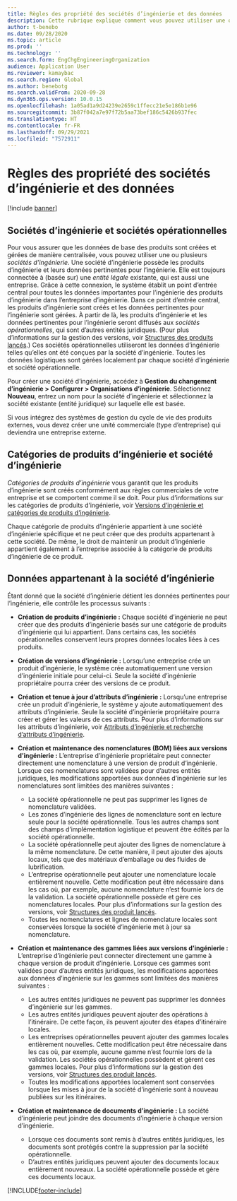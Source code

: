 ```yaml
---
title: Règles des propriété des sociétés d’ingénierie et des données
description: Cette rubrique explique comment vous pouvez utiliser une ou plusieurs sociétés d’ingénierie pour vous assurer que les données de base des produits sont créées et gérées de manière centralisée. Une société d’ingénierie représente l’entreprise qui possède les produits d’ingénierie et ses données pertinentes pour l’ingénierie.
author: t-benebo
ms.date: 09/28/2020
ms.topic: article
ms.prod: ''
ms.technology: ''
ms.search.form: EngChgEngineeringOrganization
audience: Application User
ms.reviewer: kamaybac
ms.search.region: Global
ms.author: benebotg
ms.search.validFrom: 2020-09-28
ms.dyn365.ops.version: 10.0.15
ms.openlocfilehash: 1a05ad1a9d24239e2659c1ffecc21e5e186b1e96
ms.sourcegitcommit: 3b87f042a7e97f72b5aa73bef186c5426b937fec
ms.translationtype: HT
ms.contentlocale: fr-FR
ms.lasthandoff: 09/29/2021
ms.locfileid: "7572911"
---
```

# <a name="engineering-companies-and-data-ownership-rules"></a>Règles des propriété des sociétés d’ingénierie et des données

[!include [banner](../includes/banner.md)]

## <a name="engineering-companies-and-operational-companies"></a>Sociétés d’ingénierie et sociétés opérationnelles

Pour vous assurer que les données de base des produits sont créées et gérées de manière centralisée, vous pouvez utiliser une ou plusieurs *sociétés d’ingénierie*. Une société d’ingénierie possède les produits d’ingénierie et leurs données pertinentes pour l’ingénierie. Elle est toujours connectée à (basée sur) une *entité légale* existante, qui est aussi une entreprise. Grâce à cette connexion, le système établit un point d’entrée central pour toutes les données importantes pour l’ingénierie des produits d’ingénierie dans l’entreprise d’ingénierie. Dans ce point d’entrée central, les produits d’ingénierie sont créés et les données pertinentes pour l’ingénierie sont gérées. À partir de là, les produits d’ingénierie et les données pertinentes pour l’ingénierie seront diffusés aux *sociétés opérationnelles*, qui sont d’autres entités juridiques. (Pour plus d’informations sur la gestion des versions, voir [Structures des produits lancés](release-product-structure.md).) Ces sociétés opérationnelles utiliseront les données d’ingénierie telles qu’elles ont été conçues par la société d’ingénierie. Toutes les données logistiques sont gérées localement par chaque société d’ingénierie et société opérationnelle.

Pour créer une société d’ingénierie, accédez à **Gestion du changement d’ingénierie \> Configurer \> Organisations d’ingénierie**. Sélectionnez **Nouveau**, entrez un nom pour la société d’ingénierie et sélectionnez la société existante (entité juridique) sur laquelle elle est basée.

Si vous intégrez des systèmes de gestion du cycle de vie des produits externes, vous devez créer une unité commerciale (type d’entreprise) qui deviendra une entreprise externe.

## <a name="engineering-product-categories-and-engineering-companies"></a>Catégories de produits d’ingénierie et société d’ingénierie

*Catégories de produits d’ingénierie* vous garantit que les produits d’ingénierie sont créés conformément aux règles commerciales de votre entreprise et se comportent comme il se doit. Pour plus d’informations sur les catégories de produits d’ingénierie, voir [Versions d’ingénierie et catégories de produits d’ingénierie](engineering-versions-product-category.md).

Chaque catégorie de produits d’ingénierie appartient à une société d’ingénierie spécifique et ne peut créer que des produits appartenant à cette société. De même, le droit de maintenir un produit d’ingénierie appartient également à l’entreprise associée à la catégorie de produits d’ingénierie de ce produit.

## <a name="data-that-is-owned-by-the-engineering-company"></a>Données appartenant à la société d’ingénierie

Étant donné que la société d’ingénierie détient les données pertinentes pour l’ingénierie, elle contrôle les processus suivants :

- **Création de produits d’ingénierie :** Chaque société d’ingénierie ne peut créer que des produits d’ingénierie basés sur une catégorie de produits d’ingénierie qui lui appartient. Dans certains cas, les sociétés opérationnelles conservent leurs propres données locales liées à ces produits.
- **Création de versions d’ingénierie :** Lorsqu’une entreprise crée un produit d’ingénierie, le système crée automatiquement une version d’ingénierie initiale pour celui-ci. Seule la société d’ingénierie propriétaire pourra créer des versions de ce produit.
- **Création et tenue à jour d’attributs d’ingénierie :** Lorsqu’une entreprise crée un produit d’ingénierie, le système y ajoute automatiquement des attributs d’ingénierie. Seule la société d’ingénierie propriétaire pourra créer et gérer les valeurs de ces attributs. Pour plus d’informations sur les attributs d’ingénierie, voir [Attributs d’ingénierie et recherche d’attributs d’ingénierie](engineering-attributes-and-search.md).
- **Création et maintenance des nomenclatures (BOM) liées aux versions d’ingénierie :** L’entreprise d’ingénierie propriétaire peut connecter directement une nomenclature à une version de produit d’ingénierie. Lorsque ces nomenclatures sont validées pour d’autres entités juridiques, les modifications apportées aux données d’ingénierie sur les nomenclatures sont limitées des manières suivantes :

    - La société opérationnelle ne peut pas supprimer les lignes de nomenclature validées.
    - Les zones d’ingénierie des lignes de nomenclature sont en lecture seule pour la société opérationnelle. Tous les autres champs sont des champs d’implémentation logistique et peuvent être édités par la société opérationnelle.
    - La société opérationnelle peut ajouter des lignes de nomenclature à la même nomenclature. De cette manière, il peut ajouter des ajouts locaux, tels que des matériaux d’emballage ou des fluides de lubrification.
    - L’entreprise opérationnelle peut ajouter une nomenclature locale entièrement nouvelle. Cette modification peut être nécessaire dans les cas où, par exemple, aucune nomenclature n’est fournie lors de la validation. La société opérationnelle possède et gère ces nomenclatures locales. Pour plus d’informations sur la gestion des versions, voir [Structures des produit lancés](release-product-structure.md).
    - Toutes les nomenclatures et lignes de nomenclature locales sont conservées lorsque la société d’ingénierie met à jour sa nomenclature.

- **Création et maintenance des gammes liées aux versions d’ingénierie :** L’entreprise d’ingénierie peut connecter directement une gamme à chaque version de produit d’ingénierie. Lorsque ces gammes sont validées pour d’autres entités juridiques, les modifications apportées aux données d’ingénierie sur les gammes sont limitées des manières suivantes :

    - Les autres entités juridiques ne peuvent pas supprimer les données d’ingénierie sur les gammes.
    - Les autres entités juridiques peuvent ajouter des opérations à l’itinéraire. De cette façon, ils peuvent ajouter des étapes d’itinéraire locales.
    - Les entreprises opérationnelles peuvent ajouter des gammes locales entièrement nouvelles. Cette modification peut être nécessaire dans les cas où, par exemple, aucune gamme n’est fournie lors de la validation. Les sociétés opérationnelles possèdent et gèrent ces gammes locales. Pour plus d’informations sur la gestion des versions, voir [Structures des produit lancés](release-product-structure.md).
    - Toutes les modifications apportées localement sont conservées lorsque les mises à jour de la société d’ingénierie sont à nouveau publiées sur les itinéraires.

- **Création et maintenance de documents d’ingénierie :** La société d’ingénierie peut joindre des documents d’ingénierie à chaque version d’ingénierie.

    - Lorsque ces documents sont remis à d’autres entités juridiques, les documents sont protégés contre la suppression par la société opérationnelle.
    - D’autres entités juridiques peuvent ajouter des documents locaux entièrement nouveaux. La société opérationnelle possède et gère ces documents locaux.


[!INCLUDE[footer-include](../../includes/footer-banner.md)]